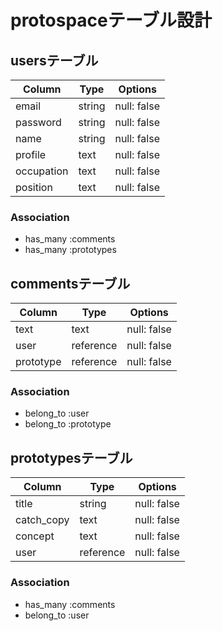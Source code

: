 # protospaceテーブル設計

## usersテーブル
|   Column   |  Type  | Options   |
| ---------- | ------ | --------- |
|    email   | string |null: false|
|  password  | string |null: false|
|    name    | string |null: false|
|   profile  |  text  |null: false|
| occupation |  text  |null: false|
|  position  |  text  |null: false|

### Association
- has_many :comments
- has_many :prototypes

## commentsテーブル
|   Column   |    Type   | Options   |
| ---------- | --------- | --------- |
|    text    |    text   |null: false|
|    user    | reference |null: false|
|  prototype | reference |null: false|

### Association
- belong_to :user
- belong_to :prototype

## prototypesテーブル
|   Column   |      Type    | Options   |
| ---------- | ------------ | --------- |
|    title   |    string    |null: false|
| catch_copy |     text     |null: false|
|   concept  |     text     |null: false|
|    user    |  reference   |null: false|

### Association
- has_many :comments
- belong_to :user